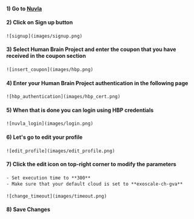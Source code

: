 #### 1) Go to [Nuvla](https://nuv.la)

#### 2) Click on **Sign up** button

    ![signup](images/signup.png)

#### 3) Select **Human Brain Project** and enter the **coupon** that you have received in the coupon section

    ![insert_coupon](images/hbp.png)

#### 4) Enter your Human Brain Project authentication in the following page

    ![hbp_authentication](images/hbp_cert.png)

#### 5) When that is done you can **login** using HBP credentials

    ![nuvla_login](images/login.png)

#### 6) Let's go to edit your profile

    ![edit_profile](images/edit_profile.png)

#### 7) Click the **edit** icon on top-right corner to modify the parameters
    - Set execution time to **300**
    - Make sure that your default cloud is set to **exoscale-ch-gva**

    ![change_timeout](images/timeout.png)

#### 8) Save Changes

